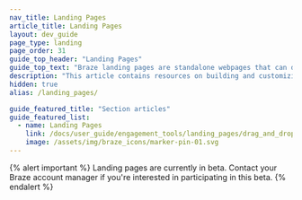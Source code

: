 ```yaml
---
nav_title: Landing Pages
article_title: Landing Pages
layout: dev_guide
page_type: landing
page_order: 31
guide_top_header: "Landing Pages"
guide_top_text: "Braze landing pages are standalone webpages that can drive your user acquisition and engagement strategy."
description: "This article contains resources on building and customizing Braze landing pages."
hidden: true
alias: /landing_pages/

guide_featured_title: "Section articles"
guide_featured_list:
  - name: Landing Pages
    link: /docs/user_guide/engagement_tools/landing_pages/drag_and_drop/
    image: /assets/img/braze_icons/marker-pin-01.svg
---
```


{% alert important %}
Landing pages are currently in beta. Contact your Braze account manager if you're interested in participating in this beta.
{% endalert %}

<br><br><br>